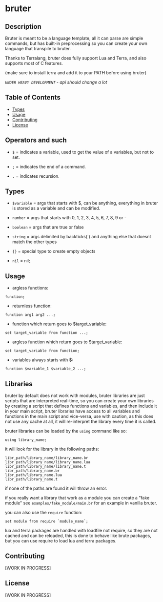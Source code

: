 
# bruter

## Description

Bruter is meant to be a language template, all it can parse are simple commands, but has built-in preprocessing so you can create your own language that transpile to bruter.


Thanks to Terralang, bruter does fully support Lua and Terra, and also supports most of C features.

(make sure to install terra and add it to your PATH before using bruter)


*`UNDER HEAVY DEVELOPMENT` - api should change a lot*


## Table of Contents

- [Types](#types)
- [Usage](#usage)
- [Contributing](#contributing)
- [License](#license)

## Operators and such


- `$` = indicates a variable, used to get the value of a variables, but not to set.

- `;` = indicates the end of a command.

- `.` = indicates recursion.

## Types


- `$variable` = args that starts with $, can be anything, everything in bruter is stored as a variable and can be modified.

- `number` = args that starts with 0, 1, 2, 3, 4, 5, 6, 7, 8, 9 or -

- `boolean` = args that are true or false

- `string` = args delimited by backticks(`) and anything else that doesnt match the other types

- `{}` = special type to create empty objects

- `nil` = nil;

## Usage


- argless functions:

`function;`


- returnless function:

`function arg1 arg2 ...;`


- function which return goes to $target_variable:

`set target_variable from function ...;`


- argless function which return goes to $target_variable:

`set target_variable from function;`


- variables always starts with $:

`function $variable_1 $variable_2 ...;`

## Libraries

bruter by default does not work with modules, bruter libraries are just scripts that are interpreted real-time, so you can create your own libraries by creating a script that defines functions and variables, and then include it in your main script, bruter libraries have access to all variables and functions in the main script and vice-versa, use with caution, as this does not use any cache at all, it will re-interpret the library every time it is called.

bruter libraries can be loaded by the `using` command like so:

    using library_name;

it will look for the library in the following paths:

    libr_path/library_name/library_name.br
    libr_path/library_name/library_name.lua
    libr_path/library_name/library_name.t
    libr_path/library_name.br
    libr_path/library_name.lua
    libr_path/library_name.t
if none of the paths are found it will throw an error.    

if you really want a library that work as a module you can create a "fake module" see `examples/fake_module/main.br` for an example in vanilla bruter. 

you can also use the `require` function:

    set module from require `module_name`;
    
lua and terra packages are handled with loadfile not require, so they are not cached and can be reloaded, this is done to behave like brute packages, but you can use require to load lua and terra packages.

## Contributing

[WORK IN PROGRESS]

## License

[WORK IN PROGRESS]